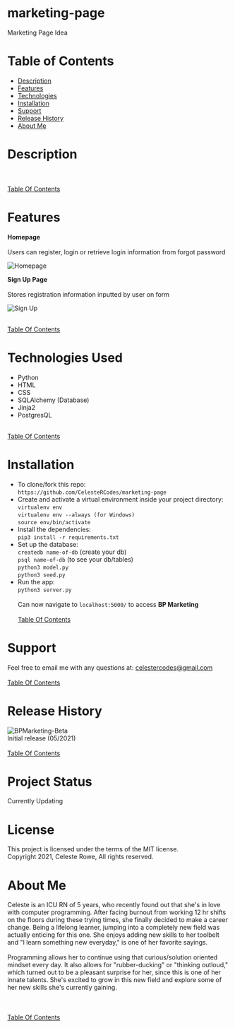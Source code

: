 # marketing-page
Marketing Page Idea

# <a name="table-contents">
# Table of Contents
* [Description](#description)
* [Features](#features)
* [Technologies](#tech)
* [Installation](#install)
* [Support](#support)
* [Release History](#release-history)
* [About Me](#about-me)


# <a name="description">
# Description

</a><br><br>
[Table Of Contents](#table-contents)


# <a name="feautures">
# Features

**Homepage** <br><br>
Users can register, login or retrieve login information from forgot password 


![Homepage]()   

**Sign Up Page** <br><br>
Stores registration information inputted by user on form 
 

![Sign Up]() 

</a><br>
[Table Of Contents](#table-contents)

# <a name="tech">
# Technologies Used
* Python
* HTML
* CSS
* SQLAlchemy (Database)
* Jinja2
* PostgresQL

</a><br>
[Table Of Contents](#table-contents)

# <a name="install">
# Installation
   * To clone/fork this repo: <br>
    `https://github.com/CelesteRCodes/marketing-page`
* Create and activate a virtual environment inside your project directory: <br>
        `virtualenv env` <br>
        `virtualenv env --always (for Windows)`<br>
        `source env/bin/activate`
* Install the dependencies: <br>
        `pip3 install -r requirements.txt`
* Set up the database: <br>
        `createdb name-of-db` (create your db)<br>
        `psql name-of-db` (to see your db/tables)<br>
        `python3 model.py` <br>
        `python3 seed.py`
* Run the app: <br>
        `python3 server.py`
        <br><br>
Can now navigate to `localhost:5000/` to access <strong>BP Marketing</strong>
</a><br><br>
[Table Of Contents](#table-contents)

# <a name="support"> 
# Support
Feel free to email me with any questions at: celestercodes@gmail.com 
</a><br><br>
[Table Of Contents](#table-contents)


# <a name="release-history">
# Release History
![BPMarketing-Beta](https://img.shields.io/badge/BPMarketing-0.1.0-red.svg) 
<br>
Initial release (05/2021)
</a><br><br>
[Table Of Contents](#table-contents)


# Project Status
Currently Updating

# License
This project is licensed under the terms of the MIT license. <br>
Copyright 2021, Celeste Rowe, All rights reserved.


# <a name="about-me">
# About Me
Celeste is an ICU RN of 5 years, who recently found out that she's in love with computer programming. After facing burnout from working 12 hr shifts on the floors during these trying times, she finally decided to make a career change. Being a lifelong learner, jumping into a completely new field was actually enticing for this one. She enjoys adding new skills to her toolbelt and "I learn something new everyday," is one of her favorite sayings. <br><br>
Programming allows her to continue using that curious/solution oriented mindset every day. It also allows for "rubber-ducking" or "thinking outloud," which turned out to be a pleasant surprise for her, since this is one of her innate talents. She's excited to grow in this new field and explore some of her new skills she's currently gaining. <br><br>
</a> <br><br>
[Table Of Contents](#table-contents) 
